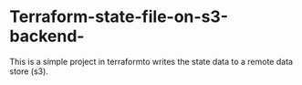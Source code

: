 # Terraform-state-file-on-s3-backend-
This is a simple project in  terraformto  writes the state data to a remote data store (s3).
